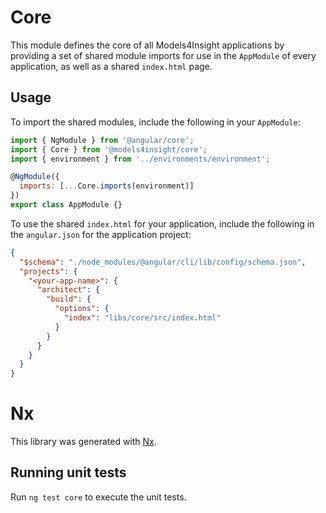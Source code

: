 # Core

This module defines the core of all Models4Insight applications by providing a set of shared module imports for use in the `AppModule` of every application, as well as a shared `index.html` page.

## Usage

To import the shared modules, include the following in your `AppModule`:

```javascript
import { NgModule } from '@angular/core';
import { Core } from '@models4insight/core';
import { environment } from '../environments/environment';

@NgModule({
  imports: [...Core.imports(environment)]
})
export class AppModule {}
```

To use the shared `index.html` for your application, include the following in the `angular.json` for the application project:

```json
{
  "$schema": "./node_modules/@angular/cli/lib/config/schema.json",
  "projects": {
    "<your-app-name>": {
      "architect": {
        "build": {
          "options": {
            "index": "libs/core/src/index.html"
          }
        }
      }
    }
  }
}
```

# Nx

This library was generated with [Nx](https://nx.dev).

## Running unit tests

Run `ng test core` to execute the unit tests.
